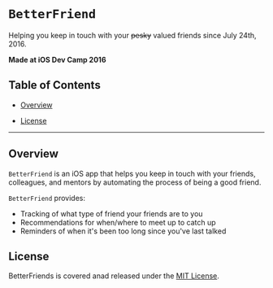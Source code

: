 
# `BetterFriend`


Helping you keep in touch with your ~~pesky~~ valued friends since July 24th, 2016. 

**Made at iOS Dev Camp 2016**

## Table of Contents

- [Overview](#overview)

- [License](#license)

----

## Overview

`BetterFriend` is an iOS app that helps you keep in touch with your friends, colleagues, and mentors by automating the process of being a good friend.

`BetterFriend` provides:
- Tracking of what type of friend your friends are to you
- Recommendations for when/where to meet up to catch up
- Reminders of when it's been too long since you've last talked

## License

BetterFriends is covered anad released under the
[MIT License](https://github.com/JacobEvelyn/friends/blob/master/LICENSE.txt).